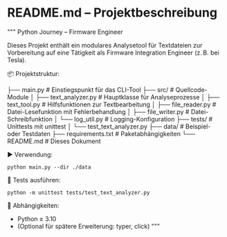 # README.md – Projektbeschreibung

"""
Python Journey – Firmware Engineer

Dieses Projekt enthält ein modulares Analysetool für Textdateien zur Vorbereitung auf eine Tätigkeit als Firmware Integration Engineer (z. B. bei Tesla).

📦 Projektstruktur:

├── main.py                  # Einstiegspunkt für das CLI-Tool
├── src/                    # Quellcode-Module
│   ├── text_analyzer.py    # Hauptklasse für Analyseprozesse
│   ├── text_tool.py        # Hilfsfunktionen zur Textbearbeitung
│   ├── file_reader.py      # Datei-Lesefunktion mit Fehlerbehandlung
│   ├── file_writer.py      # Datei-Schreibfunktion
│   └── log_util.py         # Logging-Konfiguration
├── tests/                  # Unittests mit unittest
│   └── test_text_analyzer.py
├── data/                   # Beispiel- oder Testdaten
├── requirements.txt        # Paketabhängigkeiten
└── README.md               # Dieses Dokument

▶️ Verwendung:

    python main.py --dir ./data

🧪 Tests ausführen:

    python -m unittest tests/test_text_analyzer.py

📌 Abhängigkeiten:
- Python ≥ 3.10
- (Optional für spätere Erweiterung: typer, click)
"""
